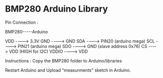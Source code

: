 BMP280 Arduino Library
======================
Pin Connection : 

BMP280-----Arduino

VDD   ----> 3.3V
GND   ----> GND
SDA   ----> PIN20 (arduino mega) 
SCL   ----> PIN21 (arduino mega)
SDO   ----> GND   (slave address 0x76)
CS    ----> VDD   (HIGH for I2C)
VDDIO ----> VDD


Instructions : 
Copy the BMP280 folder to Arduino/libraries

Restart Arduino and Upload "measurments" sketch in Arduino.




